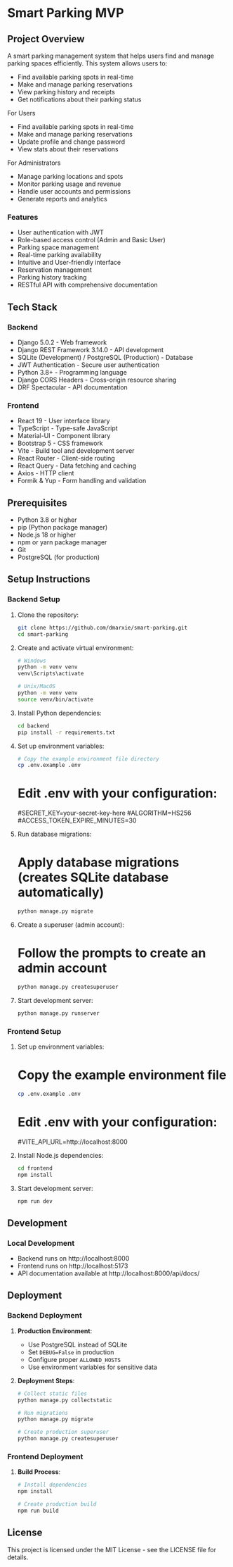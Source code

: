 # Smart Parking MVP

## Project Overview

A smart parking management system that helps users find and manage parking spaces efficiently. This system allows users to:

- Find available parking spots in real-time
- Make and manage parking reservations
- View parking history and receipts
- Get notifications about their parking status

For Users

- Find available parking spots in real-time
- Make and manage parking reservations
- Update profile and change password
- View stats about their reservations

For Administrators

- Manage parking locations and spots
- Monitor parking usage and revenue
- Handle user accounts and permissions
- Generate reports and analytics

### Features

- User authentication with JWT
- Role-based access control (Admin and Basic User)
- Parking space management
- Real-time parking availability
- Intuitive and User-friendly interface
- Reservation management
- Parking history tracking
- RESTful API with comprehensive documentation

## Tech Stack

### Backend

- Django 5.0.2 - Web framework
- Django REST Framework 3.14.0 - API development
- SQLite (Development) / PostgreSQL (Production) - Database
- JWT Authentication - Secure user authentication
- Python 3.8+ - Programming language
- Django CORS Headers - Cross-origin resource sharing
- DRF Spectacular - API documentation

### Frontend

- React 19 - User interface library
- TypeScript - Type-safe JavaScript
- Material-UI - Component library
- Bootstrap 5 - CSS framework
- Vite - Build tool and development server
- React Router - Client-side routing
- React Query - Data fetching and caching
- Axios - HTTP client
- Formik & Yup - Form handling and validation

## Prerequisites

- Python 3.8 or higher
- pip (Python package manager)
- Node.js 18 or higher
- npm or yarn package manager
- Git
- PostgreSQL (for production)

## Setup Instructions

### Backend Setup

1. Clone the repository:

   ```bash
   git clone https://github.com/dmarxie/smart-parking.git
   cd smart-parking
   ```

2. Create and activate virtual environment:

   ```bash
   # Windows
   python -m venv venv
   venv\Scripts\activate

   # Unix/MacOS
   python -m venv venv
   source venv/bin/activate
   ```

3. Install Python dependencies:

   ```bash
   cd backend
   pip install -r requirements.txt
   ```

4. Set up environment variables:

   ```bash
   # Copy the example environment file directory
   cp .env.example .env
   ```

   # Edit .env with your configuration:

   #SECRET_KEY=your-secret-key-here
   #ALGORITHM=HS256
   #ACCESS_TOKEN_EXPIRE_MINUTES=30

5. Run database migrations:

   # Apply database migrations (creates SQLite database automatically)

   ```bash
   python manage.py migrate
   ```

6. Create a superuser (admin account):

   # Follow the prompts to create an admin account

   ```bash
   python manage.py createsuperuser
   ```

7. Start development server:
   ```bash
   python manage.py runserver
   ```

### Frontend Setup

1. Set up environment variables:

   # Copy the example environment file

   ```bash
   cp .env.example .env
   ```

   # Edit .env with your configuration:

   #VITE_API_URL=http://localhost:8000

2. Install Node.js dependencies:

   ```bash
   cd frontend
   npm install
   ```

3. Start development server:
   ```bash
   npm run dev
   ```

## Development

### Local Development

- Backend runs on http://localhost:8000
- Frontend runs on http://localhost:5173
- API documentation available at http://localhost:8000/api/docs/

## Deployment

### Backend Deployment

1. **Production Environment**:

   - Use PostgreSQL instead of SQLite
   - Set `DEBUG=False` in production
   - Configure proper `ALLOWED_HOSTS`
   - Use environment variables for sensitive data

2. **Deployment Steps**:

   ```bash
   # Collect static files
   python manage.py collectstatic

   # Run migrations
   python manage.py migrate

   # Create production superuser
   python manage.py createsuperuser
   ```

### Frontend Deployment

1. **Build Process**:

   ```bash
   # Install dependencies
   npm install

   # Create production build
   npm run build
   ```

## License

This project is licensed under the MIT License - see the LICENSE file for details.
